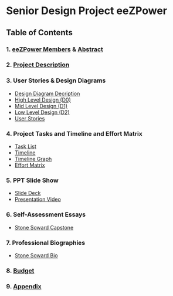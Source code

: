 # Senior Design Project eeZPower
## Table of Contents
### 1. [eeZPower Members](../main/Project_Description.md##Team) & [Abstract]( ../main/Project_Description.md##Abstract)
### 2. [Project Description](../main/Project_Description.md)
### 3. User Stories & Design Diagrams
- [Design Diagram Decription]()
- [High Level Design (D0)](../main/Design_Diagrams/D0.png) <br>
- [Mid Level Design (D1)](../main/Design_Diagrams/D1.png) <br>
- [Low Level Design (D2)](../main/Design_Diagrams/D2.png) <br>
- [User Stories](../main/User_Stories.md)
### 4. Project Tasks and Timeline and Effort Matrix
- [Task List](../main/Task_List.md) <br>
- [Timeline](../main/Milestones_Timeline_EffortMatrix/Timeline.md) <br>
- [Timeline Graph](../main/Milestones_Timeline_EffortMatrix/Timeline_Graph.PNG) <br>
- [Effort Matrix](../main/Milestones_Timeline_EffortMatrix/EffortMatrix.md)
### 5. PPT Slide Show
- [Slide Deck](fill) <br>
- [Presentation Video]( fill)
### 6. Self-Assessment Essays
- [Stone Soward Capstone](../main/HW_Essays/Individual_Capstone)
### 7. Professional Biographies
- [Stone Soward Bio](../main/Professional_Bios/Stone_Soward_Bio.md)
### 8. [Budget](../main/Budget.md)
### 9. [Appendix](../main/Appendix.md)
